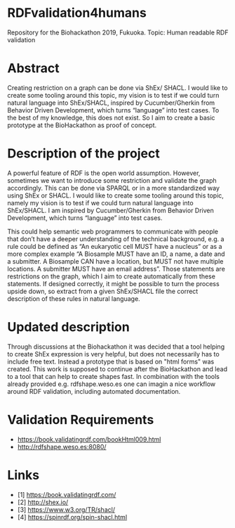 # RDFvalidation4humans
Repository for the Biohackathon 2019, Fukuoka. Topic: Human readable RDF validation

# Abstract 
Creating restriction on a graph can be done via ShEx/ SHACL. I would like to create some tooling around this topic, my vision is to test if we could turn natural language into ShEx/SHACL,  inspired by Cucumber/Gherkin from Behavior Driven Development, which turns “language” into test cases. To the best of my knowledge, this does not exist. So I aim to create a basic prototype at the BioHackathon as proof of concept.

# Description of the project
A powerful feature of RDF is the open world assumption. However, sometimes we want to introduce some restriction and validate the graph accordingly. This can be done via SPARQL or in a more standardized way using ShEx or SHACL. I would like to create some tooling around this topic, namely my vision is to test if we could turn natural language into ShEx/SHACL. I am inspired by Cucumber/Gherkin from Behavior Driven Development, which turns “language” into test cases. 

This could help semantic web programmers to communicate with people that don’t have a deeper understanding of the technical background, e.g. a rule could be defined as “An eukaryotic cell MUST have a nucleus” or as a more complex example “A Biosample MUST have an ID, a name, a date and a submitter. A Biosample CAN have a location, but MUST not have multiple locations. A submitter MUST have an email address”. Those statements are restrictions on the graph, which I aim to create automatically from these statements. If designed correctly, it might be possible to turn the process upside down, so extract from a given ShEx/SHACL file the correct description of these rules in natural language.


# Updated description
Through discussions at the Biohackathon it was decided that a tool helping to create ShEx expression is very helpful, but does not necessarily has to include free text. Instead a prototype that is based on "html forms" was created. This work is supposed to continue after the BioHackathon and lead to a tool that can help to create shapes fast. In combination with the tools already provided e.g. rdfshape.weso.es one can imagin a nice workflow around RDF validation, including automated documentation.


# Validation Requirements
* https://book.validatingrdf.com/bookHtml009.html
* http://rdfshape.weso.es:8080/


# Links
* [1] https://book.validatingrdf.com/
* [2] http://shex.io/
* [3] https://www.w3.org/TR/shacl/
* [4] https://spinrdf.org/spin-shacl.html
